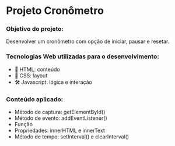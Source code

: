 # Projeto Cronômetro

### Objetivo do projeto:
Desenvolver um cronômetro com opção de iniciar, pausar e resetar.

### Tecnologias Web utilizadas para o desenvolvimento:
- 📄 HTML: conteúdo
- 🎨 CSS: layout
- 🛠 Javascript: lógica e interação

### Conteúdo aplicado:
- Método de captura: getElementById()
- Método de evento: addEventListener()
- Função 
- Propriedades: innerHTML e innerText
- Método de tempo: setInterval() e clearInterval()
